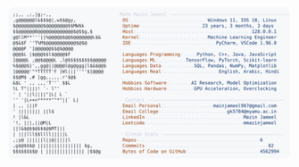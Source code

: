 <picture>
  <source srcset="https://raw.githubusercontent.com/mmazinjameel/mmazinjameel/main/dark_mode.svg?v=1739030961" media="(prefers-color-scheme: dark)">
  <img src="https://raw.githubusercontent.com/mmazinjameel/mmazinjameel/main/light_mode.svg?v=1739030961">
</picture>
